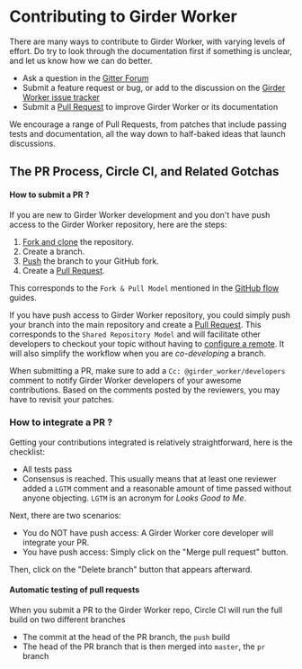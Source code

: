 Contributing to Girder Worker
=============================

There are many ways to contribute to Girder Worker, with varying levels of effort.  Do try to
look through the documentation first if something is unclear, and let us know how we can
do better.

  * Ask a question in the [Gitter Forum](https://gitter.im/girder/girder_worker)
  * Submit a feature request or bug, or add to the discussion on the [Girder Worker issue tracker](https://github.com/girder/girder_worker/issues)
  * Submit a [Pull Request](https://github.com/girder/girder_worker/pulls) to improve Girder Worker or its documentation

We encourage a range of Pull Requests, from patches that include passing tests and
documentation, all the way down to half-baked ideas that launch discussions.

The PR Process, Circle CI, and Related Gotchas
----------------------------------------------

#### How to submit a PR ?

If you are new to Girder Worker development and you don't have push access to the Girder Worker
repository, here are the steps:

1. [Fork and clone](https://help.github.com/articles/fork-a-repo/) the repository.
3. Create a branch.
4. [Push](https://help.github.com/articles/pushing-to-a-remote/) the branch to your GitHub fork.
5. Create a [Pull Request](https://github.com/girder/girder_worker/pulls).

This corresponds to the `Fork & Pull Model` mentioned in the [GitHub flow](https://guides.github.com/introduction/flow/index.html)
guides.

If you have push access to Girder Worker repository, you could simply push your branch
into the main repository and create a [Pull Request](https://github.com/girder/girder_worker/pulls). This corresponds to the
`Shared Repository Model` and will facilitate other developers to checkout your
topic without having to [configure a remote](https://help.github.com/articles/configuring-a-remote-for-a-fork/).
It will also simplify the workflow when you are _co-developing_ a branch.

When submitting a PR, make sure to add a `Cc: @girder_worker/developers` comment to notify Girder Worker
developers of your awesome contributions. Based on the
comments posted by the reviewers, you may have to revisit your patches.

### How to integrate a PR ?

Getting your contributions integrated is relatively straightforward, here
is the checklist:

* All tests pass
* Consensus is reached. This usually means that at least one reviewer added a `LGTM` comment
and a reasonable amount of time passed without anyone objecting. `LGTM` is an
acronym for _Looks Good to Me_.

Next, there are two scenarios:
* You do NOT have push access: A Girder Worker core developer will integrate your PR.
* You have push access: Simply click on the "Merge pull request" button.

Then, click on the "Delete branch" button that appears afterward.

#### Automatic testing of pull requests

When you submit a PR to the Girder Worker repo, Circle CI will run the full build on two different branches

  * The commit at the head of the PR branch, the `push` build
  * The head of the PR branch that is then merged into `master`, the `pr` branch

